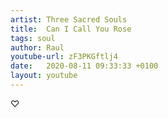 ```yaml
---
artist: Three Sacred Souls
title:  Can I Call You Rose
tags: soul
author: Raul
youtube-url: zF3PKGftlj4
date:   2020-08-11 09:33:33 +0100
layout: youtube
---
```


♡

